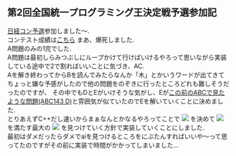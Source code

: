 ## 第2回全国統一プログラミング王決定戦予選参加記
[日経コン予選](https://atcoder.jp/contests/nikkei2019-2-qual)参加しました〜.  
コンテスト成績は[こちら](https://atcoder.jp/users/jj1guj/history/share/nikkei2019-2-qual)
まあ、爆死しました.  
A問題のみの1完でした.  
A問題は最初しらみつぶしにループかけて行けばいけるやろって思いながら実装している途中で2で割ればいいことに気づき、AC.  
Aを解き終わってからBを読んでみたらなんか「木」とかいうワードが出てきてちょっと嫌な予感がしたので他の問題をのぞきに行ったところどれも難しそうだったのですが、
その中でもDとEがいけそうな気がし、Eが[この前のABCで見たような問題(ABC143 D)](https://atcoder.jp/contests/abc143/tasks/abc143_d)と雰囲気が似ていたのでEを解いていくことに決めました.  
とりあえずC++だし速いからまぁなんとかなるやろってことで
<img src="https://latex.codecogs.com/png.latex?&&&space;c_i"/>
を決めて
<img src="https://latex.codecogs.com/png.latex?&&&space;a_i&space;\leq&space;b_i\leq&space;c_i" />
を満たす最大の
<img src="https://latex.codecogs.com/png.latex?&&&space;a_i"/>
を見つけていく方針で実装していくことにしました.  
最初はダメだったらダメでaiを見つけるところをにぶたんすればいいや〜って思ってたのですがその前に実装で時間がかかってしまいました…  
